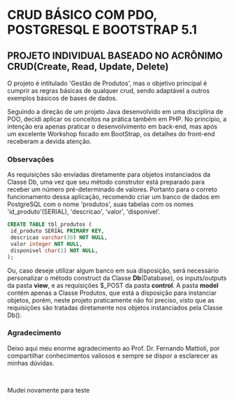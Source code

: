 # CRUD BÁSICO COM PDO, POSTGRESQL E BOOTSTRAP 5.1


## PROJETO INDIVIDUAL BASEADO NO ACRÔNIMO CRUD(Create, Read, Update, Delete)

O projeto é intitulado 'Gestão de Produtos', mas o objetivo principal é cumprir as regras básicas de qualquer crud, sendo adaptável a outros exemplos básicos de bases de dados.

Seguindo a direção de um projeto Java desenvolvido em uma disciplina de POO, decidi aplicar os conceitos na prática também em PHP.
No princípio, a intenção era apenas praticar o desenvolvimento em back-end, mas após um excelente Workshop focado em BootStrap, os detalhes do front-end receberam a devida atenção.


### Observações

As requisições são enviadas diretamente para objetos instanciados da Classe Db, uma vez que seu método construtor está preparado para receber um número pré-determinado de valores. Portanto para o correto funcionamento dessa aplicação, recomendo criar um banco de dados em PostgreSQL com o nome 'produtos', suas tabelas com os nomes 'id_produto'(SERIAL), 'descricao', 'valor', 'disponivel'.
```sql
CREATE TABLE tbl_produtos (
 id_produto SERIAL PRIMARY KEY,
 descricao varchar(30) NOT NULL,
 valor integer NOT NULL,
 disponivel char(1) NOT NULL,
);
```

Ou, caso deseje utilizar algum banco em sua disposição, será necessário personalizar o método construct da Classe **Db**(Database), os inputs/outputs da pasta **view**, e as requisições $_POST da pasta **control**.
A pasta **model** contém apenas a Classe Produtos, que está a disposição para instanciar objetos, porém, neste projeto praticamente não foi preciso, visto que as requisições são tratadas diretamente nos objetos instanciados pela Classe Db().

### Agradecimento

Deixo aqui meu enorme agradecimento ao Prof. Dr. Fernando Mattioli, por compartilhar conhecimentos valiosos e sempre se dispor a esclarecer as minhas dúvidas.

​	



Mudei novamente para teste
